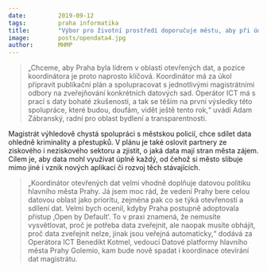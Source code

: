 ```yaml
---
date:         2019-09-12
tags:         praha informatika
title:        "Výbor pro životní prostředí doporučuje městu, aby při údržbě zeleně nepoužívalo glyfosáty"
image: 	      posts/opendata4.jpg
author:       MHMP
---
```


> „Chceme, aby Praha byla lídrem v oblasti otevřených dat, a pozice koordinátora je proto naprosto klíčová. Koordinátor má za úkol připravit publikační plán a spolupracovat s jednotlivými magistrátními odbory na zveřejňování konkrétních datových sad. Operátor ICT má s prací s daty bohaté zkušenosti, a tak se těším na první výsledky této spolupráce, které budou, doufám, vidět ještě tento rok,“ uvádí Adam Zábranský, radní pro oblast bydlení a transparentnosti.

Magistrát výhledově chystá spolupráci s městskou policií, chce sdílet data ohledně kriminality a přestupků. V plánu je také oslovit partnery ze ziskového i neziskového sektoru a zjistit, o jaká data mají stran města zájem. Cílem je, aby data mohl využívat úplně každý, od čehož si město slibuje mimo jiné i vznik nových aplikací či rozvoj těch stávajících.

> „Koordinátor otevřených dat velmi vhodně doplňuje datovou politiku hlavního města Prahy. Já jsem moc rád, že vedení Prahy bere celou datovou oblast jako prioritu, zejména pak co se týká otevřenosti a sdílení dat. Velmi bych ocenil, kdyby Praha postupně adoptovala přístup ‚Open by Default‘. To v praxi znamená, že nemusíte vysvětlovat, proč je potřeba data zveřejnit, ale naopak musíte obhájit, proč data zveřejnit nelze, jinak jsou veřejná automaticky,“ dodává za Operátora ICT Benedikt Kotmel, vedoucí Datové platformy hlavního města Prahy Golemio, kam bude nově spadat i koordinace otevírání dat magistrátu.
